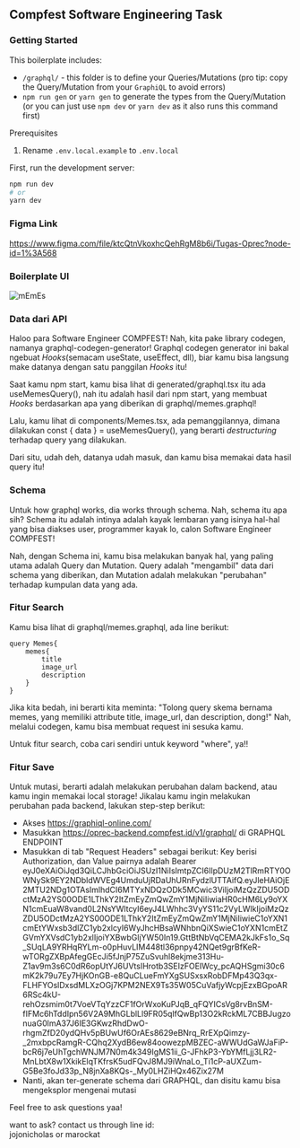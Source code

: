 ## Compfest Software Engineering Task

### Getting Started

This boilerplate includes:

- `/graphql/` - this folder is to define your Queries/Mutations (pro tip: copy the Query/Mutation from your `GraphiQL` to avoid errors)
- `npm run gen` or `yarn gen` to generate the types from the Query/Mutation (or you can just use `npm dev` or `yarn dev` as it also runs this command first)

Prerequisites

1. Rename `.env.local.example` to `.env.local`

First, run the development server:

```bash
npm run dev
# or
yarn dev
```

### Figma Link

https://www.figma.com/file/ktcQtnVkoxhcQehRgM8b6i/Tugas-Oprec?node-id=1%3A568

### Boilerplate UI

![mEmEs](./static/index.png)

### Data dari API
Haloo para Software Engineer COMPFEST!
Nah, kita pake library codegen, namanya graphql-codegen-generator!
Graphql codegen generator ini bakal ngebuat <i>Hooks</i>(semacam useState, useEffect, dll), biar kamu bisa langsung make datanya dengan satu panggilan <i>Hooks</i> itu!

Saat kamu npm start, kamu bisa lihat di generated/graphql.tsx itu ada useMemesQuery(), nah itu adalah hasil dari npm start, yang membuat <i>Hooks</i> berdasarkan apa yang diberikan di graphql/memes.graphql!

Lalu, kamu lihat di components/Memes.tsx, ada pemanggilannya, dimana dilakukan const { data } = useMemesQuery(), yang berarti <i>destructuring</i> terhadap query yang dilakukan.

Dari situ, udah deh, datanya udah masuk, dan kamu bisa memakai data hasil query itu! 

### Schema
Untuk how graphql works, dia works through schema.
Nah, schema itu apa sih?
Schema itu adalah intinya adalah kayak lembaran yang isinya hal-hal yang bisa diakses user, programmer kayak lo, calon Software Engineer COMPFEST!

Nah, dengan Schema ini, kamu bisa melakukan banyak hal, yang paling utama adalah Query dan Mutation.
Query adalah "mengambil" data dari schema yang diberikan, dan Mutation adalah melakukan "perubahan" terhadap kumpulan data yang ada.

### Fitur Search
Kamu bisa lihat di graphql/memes.graphql, ada line berikut:
```
query Memes{
    memes{
        title
        image_url
        description
    }
}
```

Jika kita bedah, ini berarti kita meminta: "Tolong query skema bernama memes, yang memiliki attribute title, image_url, dan description, dong!"
Nah, melalui codegen, kamu bisa membuat request ini sesuka kamu.

Untuk fitur search, coba cari sendiri untuk keyword "where", ya!!

### Fitur Save
Untuk mutasi, berarti adalah melakukan perubahan dalam backend, atau kamu ingin memakai local storage!
Jikalau kamu ingin melakukan perubahan pada backend, lakukan step-step berikut:
- Akses https://graphiql-online.com/
- Masukkan https://oprec-backend.compfest.id/v1/graphql/ di GRAPHQL ENDPOINT
- Masukkan di tab "Request Headers" sebagai berikut: Key berisi Authorization, dan Value pairnya adalah Bearer eyJ0eXAiOiJqd3QiLCJhbGciOiJSUzI1NiIsImtpZCI6IlpDUzM2TlRmRTY0OWNySk9EY2NDbldWVEg4UmduUjRDaUhURnFydzlUTTAifQ.eyJleHAiOjE2MTU2NDg1OTAsImlhdCI6MTYxNDQzODk5MCwic3ViIjoiMzQzZDU5ODctMzA2YS00ODE1LThkY2ItZmEyZmQwZmY1MjNiIiwiaHR0cHM6Ly9oYXN1cmEuaW8vand0L2NsYWltcyI6eyJ4LWhhc3VyYS11c2VyLWlkIjoiMzQzZDU5ODctMzA2YS00ODE1LThkY2ItZmEyZmQwZmY1MjNiIiwieC1oYXN1cmEtYWxsb3dlZC1yb2xlcyI6WyJhcHBsaWNhbnQiXSwieC1oYXN1cmEtZGVmYXVsdC1yb2xlIjoiYXBwbGljYW50In19.GttBtNbVqCEMA2kJkFs1o_Sq_SUqLA9YRHqRYLm-o0pHuvLIM448tl36pnpy42NQet9grBfKeR-wTORgZXBpAfegGEcJi5fJnjP75ZuSvuhl8ekjme313Hu-Z1av9m3s6C0dR6opUtYJ6UVtsIHrotb3SEIzFOEIWcy_pcAQHSgmi30c6mK2k79u7Ey7HjKOnGB-e8QuCLueFmYXgSUSxsxRobDFMp43Q3qx-FLHFYOslDxsdMLXzOGj7KPM2NEX9Ts35W05CuVafjyWcpjEzxBGpoAR6RSc4kU-rehOzsmim0t7VoeVTqYzzCF1fOrWxoKuPJqB_qFQYICsVg8rvBnSM-fIFMc6hTddIpn56V2A9MhGLblLl9FR05qlfQwBp13O2kRckML7CBBJugzonuaG0lmA37J6IE3GKwzRhdDwO-rhgmZfD20ydQHv5pBUwUf6OrAEs8629eBNrq_RrEXpQimzy-_2mxbpcRamgR-CQhq2XydB6ew84oowezpMBZEC-aWWUdGaWJaFiP-bcR6j7eUhTgchWNJM7N0m4k349IgMS1ii_G-JFhkP3-YbYMfLjj3LR2-MnLbtX8w1XkikElqTKfrsK5udFQvJ8MJ9iWnaLo_Ti1cP-aUXZum-G5Be3foJd33p_N8jnXa8KQs-_My0LHZiHQx46Zix27M
- Nanti, akan ter-generate schema dari GRAPHQL, dan disitu kamu bisa mengeksplor mengenai mutasi

Feel free to ask questions yaa!


want to ask? contact us through line id: <br>
jojonicholas
or
marockat
